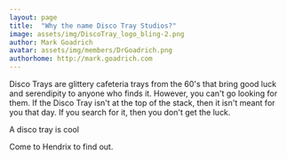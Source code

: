 ```yaml
---
layout: page
title:  "Why the name Disco Tray Studios?"
image: assets/img/DiscoTray_logo_bling-2.png
author: Mark Goadrich
avatar: assets/img/members/DrGoadrich.png
authorhome: http://mark.goadrich.com
---
```


Disco Trays are glittery cafeteria trays from the 60's that bring good luck and serendipity to anyone who finds it. However, you can't go looking for them. If the Disco Tray isn't at the top of the stack, then it isn't meant for you that day. If you search for it, then you don't get the luck.

A disco tray is cool

Come to Hendrix to find out.
